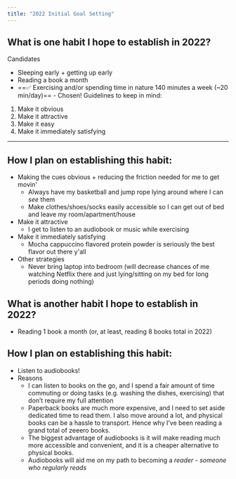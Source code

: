 ```yaml
---
title: "2022 Initial Goal Setting"
---
```

## What is one habit I hope to establish in 2022?
Candidates
- Sleeping early + getting up early
- Reading a book a month
- ==✅ Exercising and/or spending time in nature 140 minutes a week (~20 min/day)== - Chosen!
Guidelines to keep in mind:
1. Make it obvious
2. Make it attractive
3. Make it easy
4. Make it immediately satisfying

---
## How I plan on establishing this habit:

- Making the cues obvious + reducing the friction needed for me to get movin'
	- Always have my basketball and jump rope lying around where I can _see_ them
	- Make clothes/shoes/socks easily accessible so I can get out of bed and leave my room/apartment/house
- Make it attractive
	- I get to listen to an audiobook or music while exercising
- Make it immediately satisfying
	- Mocha cappuccino flavored protein powder is seriously the best flavor out there y'all
- Other strategies
	- Never bring laptop into bedroom (will decrease chances of me watching Netflix there and just lying/sitting on my bed for long periods doing nothing)

## What is another habit I hope to establish in 2022?
- Reading 1 book a month (or, at least, reading 8 books total in 2022)

## How I plan on establishing this habit:

- Listen to audiobooks!
- Reasons
	- I can listen to books on the go, and I spend a fair amount of time commuting or doing tasks (e.g. washing the dishes, exercising) that don’t require my full attention
	- Paperback books are much more expensive, and I need to set aside dedicated time to read them. I also move around a lot, and physical books can be a hassle to transport. Hence why I’ve been reading a grand total of zeeero books.
	- The biggest advantage of audiobooks is it will make reading much more accessible and convenient, and it is a cheaper alternative to physical books.
	- Audiobooks will aid me on my path to becoming a *reader - someone who regularly reads*

